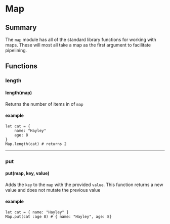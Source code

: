 # Map

## Summary

The `map` module has all of the standard library functions for working with maps. These will most all take a map as the first argument to facilitate pipelining.

## Functions

### length

#### length(map)

Returns the number of items in of `map`

#### example

```
let cat = {
    name: "Hayley"
    age: 8
}
Map.length(cat) # returns 2
```

---

### put

#### put(map, key, value)

Adds the `key` to the `map` with the provided `value`. This function returns a new value and does not mutate the previous value

#### example

```
let cat = { name: "Hayley" }
Map.put(cat :age 8) # { name: "Hayley", age: 8}
```